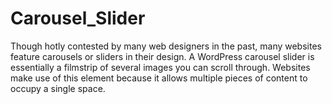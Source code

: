 # Carousel_Slider
Though hotly contested by many web designers in the past, many websites feature carousels or sliders in their design. A WordPress carousel slider is essentially a filmstrip of several images you can scroll through. Websites make use of this element because it allows multiple pieces of content to occupy a single space.

